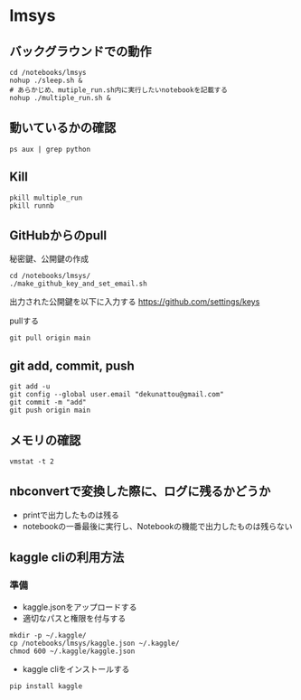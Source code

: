 # lmsys

## バックグラウンドでの動作
```
cd /notebooks/lmsys
nohup ./sleep.sh &
# あらかじめ、mutiple_run.sh内に実行したいnotebookを記載する
nohup ./multiple_run.sh &
```

## 動いているかの確認
```
ps aux | grep python
```

## Kill
```
pkill multiple_run
pkill runnb
```

## GitHubからのpull

秘密鍵、公開鍵の作成
```
cd /notebooks/lmsys/
./make_github_key_and_set_email.sh 
```

出力された公開鍵を以下に入力する
https://github.com/settings/keys


pullする
```
git pull origin main
```

## git add, commit, push

```
git add -u
git config --global user.email "dekunattou@gmail.com"
git commit -m "add"
git push origin main
```

## メモリの確認
```
vmstat -t 2
```

## nbconvertで変換した際に、ログに残るかどうか
- printで出力したものは残る
- notebookの一番最後に実行し、Notebookの機能で出力したものは残らない

## kaggle cliの利用方法

### 準備
- kaggle.jsonをアップロードする
- 適切なパスと権限を付与する
```
mkdir -p ~/.kaggle/
cp /notebooks/lmsys/kaggle.json ~/.kaggle/
chmod 600 ~/.kaggle/kaggle.json
```

- kaggle cliをインストールする
```
pip install kaggle
```
